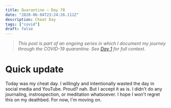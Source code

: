 ```yaml
---
title: Quarantine — Day 78
date: "2020-06-04T23:24:26.111Z"
description: Cheat Day
tags: ["covid"]
draft: false
---
```


> *This post is part of an ongoing series in which I document my journey through the COVID-19 quarantine. See [Day 1](/quarantine/quarantine-day-1) for full context.*

<div class="divider"></div>

# Quick update

Today was my cheat day. I willingly and intentionally wasted the day in social media and YouTube. Proud? nah. But I accept it as is. I didn't do any journaling, instrospection, or meditation whatsoever. I hope I won't regret this on my deathbed. For now, I'm moving on.
